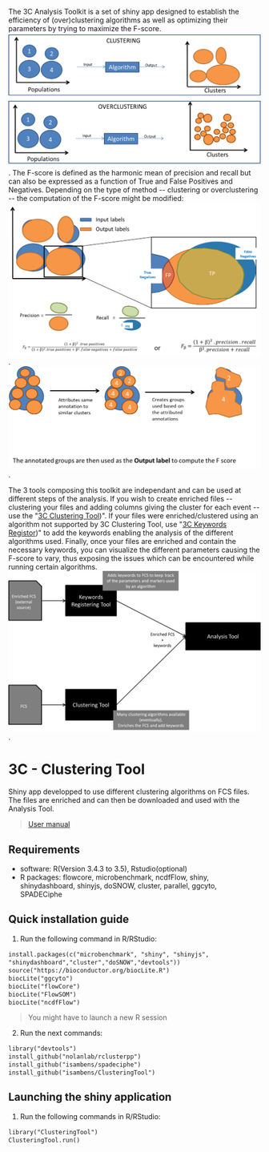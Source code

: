 The 3C Analysis Toolkit is a set of shiny app designed to establish the efficiency of (over)clustering algorithms as well as optimizing their parameters by trying to maximize the F-score.
![Clustering and overclustering](doc/img1.png?raw=true "Clustering and overclustering").
The F-score is defined as the harmonic mean of precision and recall but can also be expressed as a function of True and False Positives and Negatives. Depending on the type of method -- clustering or overclustering -- the computation of the F-score might be modified:
![Clustering - F score computation](doc/img2.png?raw=true "F-score computation with clustering algorithms").
![Overclustering - F score computation](doc/img3.png?raw=true "F-score computation with overclustering algorithms").

The 3 tools composing this toolkit are independant and can be used at different steps of the analysis. If you wish to create enriched files -- clustering your files and adding columns giving the cluster for each event -- use the "[3C Clustering Tool](http://github.com/isambens/3cclusteringtool))".
If your files were enriched/clustered using an algorithm not supported by 3C Clustering Tool, use "[3C Keywords Registor](http://github.com/isambens/3keywordsregistor))" to add the keywords enabling the analysis of the different algorithms used.
Finally, once your files are enriched and contain the necessary keywords, you can visualize the different parameters causing the F-score to vary, thus exposing the issues which can be encountered while running certain algorithms.
![3C Analysis Pipeline](doc/img4.png?raw=true "3C Analysis Pipeline").



# 3C - Clustering Tool
Shiny app developped to use different clustering algorithms on FCS files. The files are enriched and can then be downloaded and used with the Analysis Tool.
	 
>[User manual](doc/Manual_clusteringtool.pdf)

## Requirements
  * software: R(Version 3.4.3 to 3.5), Rstudio(optional)
  * R packages: flowcore, microbenchmark, ncdfFlow, shiny, shinydashboard, shinyjs, doSNOW, cluster, parallel, ggcyto, SPADECiphe
  
## Quick installation guide

  1. Run the following command in R/RStudio:
```
install.packages(c("microbenchmark", "shiny", "shinyjs", "shinydashboard","cluster","doSNOW","devtools"))
source("https://bioconductor.org/biocLite.R")
biocLite("ggcyto")
biocLite("flowCore")
biocLite("FlowSOM")
biocLite("ncdfFlow")
```
  >You might have to launch a new R session
  
  2. Run the next commands:
```
library("devtools")
install_github("nolanlab/rclusterpp")
install_github("isambens/spadeciphe")
install_github("isambens/ClusteringTool")
```

  
## Launching the shiny application

  1. Run the following commands in R/RStudio:
```
library("ClusteringTool")
ClusteringTool.run()
```  